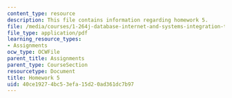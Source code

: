 ```yaml
---
content_type: resource
description: This file contains information regarding homework 5.
file: /media/courses/1-264j-database-internet-and-systems-integration-technologies-fall-2013/40ce19274bc53efa15d20ad361dc7b97_MIT1_264JF13_HW5.pdf
file_type: application/pdf
learning_resource_types:
- Assignments
ocw_type: OCWFile
parent_title: Assignments
parent_type: CourseSection
resourcetype: Document
title: Homework 5
uid: 40ce1927-4bc5-3efa-15d2-0ad361dc7b97
---
```

